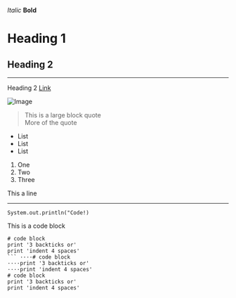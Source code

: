 
*Italic*
**Bold**
# Heading 1


## Heading 2	
---------	
Heading 2
[Link](http://pokemon.com)

![Image](https://images.app.goo.gl/yUMdbLvnZt5viDve9)


> This is a large block quote	
> More of the quote

* List
* List
* List

1. One
2. Two
3. Three


This a line

---	


`System.out.println("Code!)` 

This is a code block

```
# code block
print '3 backticks or'
print 'indent 4 spaces'
```	····# code block
····print '3 backticks or'
····print 'indent 4 spaces'	
# code block
print '3 backticks or'
print 'indent 4 spaces'
```
